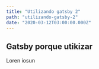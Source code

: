 ```yaml
---
title: "Utilizando gatsby 2"
path: "utilizando-gatsby-2"
date: "2020-03-12T03:00:00.000Z"
---
```


## Gatsby porque utikizar

Loren iosun
